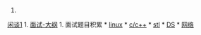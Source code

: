 1. 
[闲谈1](tattle_1.md)
1. 
[面试-大纲](interview.md)
1. 
面试题目积累
    * 
[linux](linux.md)
    * 
[c/c++](c++.md)
    * 
[stl](stl.md)
    * 
[DS](ds.md)
    * 
[网络](net.md)
